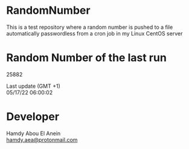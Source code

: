 # RandomNumber    
This is a test repository where a random number is pushed to a file automatically passwordless from a cron job in my Linux CentOS server    
# Random Number of the last run   
25882
      
Last update (GMT +1)    
05/17/22 06:00:02
# Developer    
Hamdy Abou El Anein   
hamdy.aea@protonmail.com
